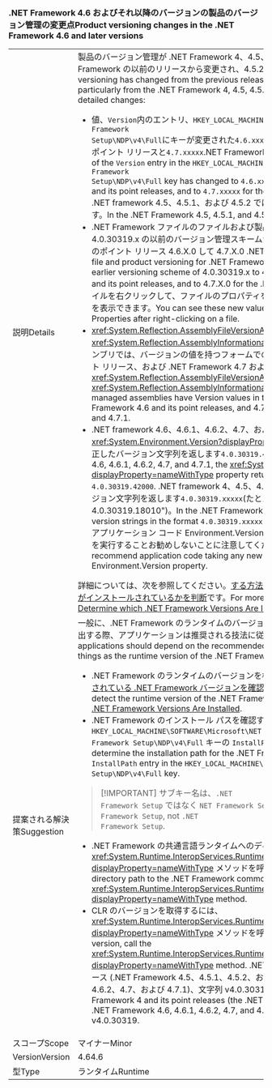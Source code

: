 ### <a name="product-versioning-changes-in-the-net-framework-46-and-later-versions"></a><span data-ttu-id="5795c-101">.NET Framework 4.6 およびそれ以降のバージョンの製品のバージョン管理の変更点</span><span class="sxs-lookup"><span data-stu-id="5795c-101">Product versioning changes in the .NET Framework 4.6 and later versions</span></span>

|   |   |
|---|---|
|<span data-ttu-id="5795c-102">説明</span><span class="sxs-lookup"><span data-stu-id="5795c-102">Details</span></span>|<span data-ttu-id="5795c-103">製品のバージョン管理が .NET Framework 4、4.5、4.5.1、特におよび .NET Framework の以前のリリースから変更され、4.5.2.The 次に、変更の詳細。</span><span class="sxs-lookup"><span data-stu-id="5795c-103">Product versioning has changed from the previous releases of the .NET Framework, and particularly from the .NET Framework 4, 4.5, 4.5.1, and 4.5.2.The following are the detailed changes:</span></span><ul><li><span data-ttu-id="5795c-104">値、<code>Version</code>内のエントリ、<code>HKEY_LOCAL_MACHINE\SOFTWARE\Microsoft\NET Framework Setup\NDP\v4\Full</code>にキーが変更された<code>4.6.xxxxx</code>.NET Framework 4.6 およびそのポイント リリースと<code>4.7.xxxxx</code>.NET Framework 4.7 および 4.7.1 です。</span><span class="sxs-lookup"><span data-stu-id="5795c-104">The value of the <code>Version</code> entry in the <code>HKEY_LOCAL_MACHINE\SOFTWARE\Microsoft\NET Framework Setup\NDP\v4\Full</code> key has changed to <code>4.6.xxxxx</code> for the .NET Framework 4.6 and its point releases, and to <code>4.7.xxxxx</code> for the .NET Framework 4.7 and 4.7.1.</span></span> <span data-ttu-id="5795c-105">.NET framework 4.5、4.5.1、および 4.5.2 では、という形式でした<code>4.5.xxxxx</code>です。</span><span class="sxs-lookup"><span data-stu-id="5795c-105">In the .NET Framework 4.5, 4.5.1, and 4.5.2, it had the format <code>4.5.xxxxx</code>.</span></span></li><li><span data-ttu-id="5795c-106">.NET Framework ファイルのファイルおよび製品のバージョン管理が変更されました 4.0.30319.x の以前のバージョン管理スキームから .NET Framework 4.6 およびそのポイント リリース 4.6.X.0 して 4.7.X.0 .NET Framework 4.7 および 4.7.1。</span><span class="sxs-lookup"><span data-stu-id="5795c-106">The file and product versioning for .NET Framework files has changed from the earlier versioning scheme of 4.0.30319.x to 4.6.X.0 for the .NET Framework 4.6 and its point releases, and to 4.7.X.0 for the .NET Framework 4.7 and 4.7.1.</span></span> <span data-ttu-id="5795c-107">ファイルを右クリックして、ファイルのプロパティを表示するときに、これらの新しい値を表示できます。</span><span class="sxs-lookup"><span data-stu-id="5795c-107">You can see these new values when you view the file's Properties after right-clicking on a file.</span></span></li><li><span data-ttu-id="5795c-108"><xref:System.Reflection.AssemblyFileVersionAttribute>と<xref:System.Reflection.AssemblyInformationalVersionAttribute>属性マネージ アセンブリでは、バージョンの値を持つフォームでの .NET Framework 4.6 とそのポイント リリース、および .NET Framework 4.7 および 4.7.1 4.7.X.0 4.6.X.0 です。</span><span class="sxs-lookup"><span data-stu-id="5795c-108">The <xref:System.Reflection.AssemblyFileVersionAttribute> and <xref:System.Reflection.AssemblyInformationalVersionAttribute> attributes for managed assemblies have Version values in the form 4.6.X.0 for the .NET Framework 4.6 and its point releases, and 4.7.X.0 for the .NET Framework 4.7 and 4.7.1.</span></span></li><li><span data-ttu-id="5795c-109">.NET framework 4.6、4.6.1、4.6.2、4.7、および、4.7.1、<xref:System.Environment.Version?displayProperty=nameWithType>プロパティ修正したバージョン文字列を返します<code>4.0.30319.42000</code>です。</span><span class="sxs-lookup"><span data-stu-id="5795c-109">In the .NET Framework 4.6, 4.6.1, 4.6.2, 4.7, and 4.7.1, the <xref:System.Environment.Version?displayProperty=nameWithType> property returns the fixed version string <code>4.0.30319.42000</code>.</span></span> <span data-ttu-id="5795c-110">.NET framework 4、4.5、4.5.1、および 4.5.2 では、形式でバージョン文字列を返します<code>4.0.30319.xxxxx</code>(たとえば、&quot;いました: 4.0.30319.18010&quot;)。</span><span class="sxs-lookup"><span data-stu-id="5795c-110">In the .NET Framework 4, 4.5, 4.5.1, and 4.5.2, it returns version strings in the format <code>4.0.30319.xxxxx</code> (for example, &quot;4.0.30319.18010&quot;).</span></span> <span data-ttu-id="5795c-111">アプリケーション コード Environment.Version プロパティに対する新しい依存関係を実行することお勧めしないことに注意してください。</span><span class="sxs-lookup"><span data-stu-id="5795c-111">Note that we do not recommend application code taking any new dependency on the Environment.Version property.</span></span></li></ul><span data-ttu-id="5795c-112">詳細については、次を参照してください。[する方法: どの .NET Framework のバージョンがインストールされているかを判断](~/docs/framework/migration-guide/how-to-determine-which-versions-are-installed.md)です。</span><span class="sxs-lookup"><span data-stu-id="5795c-112">For more information, see [How to: Determine which .NET Framework Versions Are Installed](~/docs/framework/migration-guide/how-to-determine-which-versions-are-installed.md).</span></span>|
|<span data-ttu-id="5795c-113">提案される解決策</span><span class="sxs-lookup"><span data-stu-id="5795c-113">Suggestion</span></span>|<span data-ttu-id="5795c-114">一般に、.NET Framework のランタイムのバージョンやインストール ディレクトリを検出する際、アプリケーションは推奨される技法に従う必要があります。</span><span class="sxs-lookup"><span data-stu-id="5795c-114">In general, applications should depend on the recommended techniques for detecting such things as the runtime version of the .NET Framework and the installation directory:</span></span><ul><li><span data-ttu-id="5795c-115">.NET Framework のランタイムのバージョンを検出するには、「[方法 : インストールされている .NET Framework バージョンを確認する](~/docs/framework/migration-guide/how-to-determine-which-versions-are-installed.md)」を参照してください。</span><span class="sxs-lookup"><span data-stu-id="5795c-115">To detect the runtime version of the .NET Framework, see [How to: Determine Which .NET Framework Versions Are Installed](~/docs/framework/migration-guide/how-to-determine-which-versions-are-installed.md).</span></span></li><li><span data-ttu-id="5795c-116">.NET Framework のインストール パスを確認するには、<code>HKEY_LOCAL_MACHINE\SOFTWARE\Microsoft\NET Framework Setup\NDP\v4\Full</code> キーの <code>InstallPath</code> エントリの値を使用します。</span><span class="sxs-lookup"><span data-stu-id="5795c-116">To determine the installation path for the .NET Framework, use the value of the <code>InstallPath</code> entry in the <code>HKEY_LOCAL_MACHINE\SOFTWARE\Microsoft\NET Framework Setup\NDP\v4\Full</code> key.</span></span></li></ul> <blockquote> [!IMPORTANT] <span data-ttu-id="5795c-117">サブキー名は、<code>.NET Framework Setup</code> ではなく <code>NET Framework Setup</code> です。</span><span class="sxs-lookup"><span data-stu-id="5795c-117">The subkey name is <code>NET Framework Setup</code>, not <code>.NET Framework Setup</code>.</span></span></blockquote> <ul><li><span data-ttu-id="5795c-118">.NET Framework の共通言語ランタイムへのディレクトリ パスを確認するには、<xref:System.Runtime.InteropServices.RuntimeEnvironment.GetRuntimeDirectory?displayProperty=nameWithType> メソッドを呼び出します。</span><span class="sxs-lookup"><span data-stu-id="5795c-118">To determine the directory path to the .NET Framework common language runtime, call the <xref:System.Runtime.InteropServices.RuntimeEnvironment.GetRuntimeDirectory?displayProperty=nameWithType> method.</span></span></li><li><span data-ttu-id="5795c-119">CLR のバージョンを取得するには、<xref:System.Runtime.InteropServices.RuntimeEnvironment.GetSystemVersion?displayProperty=nameWithType> メソッドを呼び出します。</span><span class="sxs-lookup"><span data-stu-id="5795c-119">To get the CLR version, call the <xref:System.Runtime.InteropServices.RuntimeEnvironment.GetSystemVersion?displayProperty=nameWithType> method.</span></span> <span data-ttu-id="5795c-120">.NET Framework 4 とそのポイント リリース (.NET Framework 4.5、4.5.1、4.5.2、および .NET Framework 4.6、4.6.1、4.6.2、4.7、および 4.7.1)、文字列 v4.0.30319 を返します。</span><span class="sxs-lookup"><span data-stu-id="5795c-120">For the .NET Framework 4 and its point releases (the .NET Framework 4.5, 4.5.1, 4.5.2, and .NET Framework 4.6, 4.6.1, 4.6.2, 4.7, and 4.7.1), it returns the string v4.0.30319.</span></span></li></ul>|
|<span data-ttu-id="5795c-121">スコープ</span><span class="sxs-lookup"><span data-stu-id="5795c-121">Scope</span></span>|<span data-ttu-id="5795c-122">マイナー</span><span class="sxs-lookup"><span data-stu-id="5795c-122">Minor</span></span>|
|<span data-ttu-id="5795c-123">Version</span><span class="sxs-lookup"><span data-stu-id="5795c-123">Version</span></span>|<span data-ttu-id="5795c-124">4.6</span><span class="sxs-lookup"><span data-stu-id="5795c-124">4.6</span></span>|
|<span data-ttu-id="5795c-125">型</span><span class="sxs-lookup"><span data-stu-id="5795c-125">Type</span></span>|<span data-ttu-id="5795c-126">ランタイム</span><span class="sxs-lookup"><span data-stu-id="5795c-126">Runtime</span></span>|

